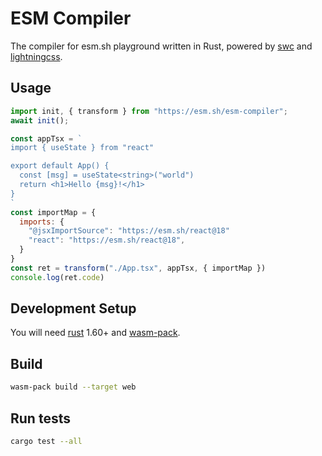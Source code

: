 # ESM Compiler

The compiler for esm.sh playground written in Rust, powered by
[swc](https://swc.rs) and [lightningcss](https://lightningcss.dev/).

## Usage

```js
import init, { transform } from "https://esm.sh/esm-compiler";
await init();

const appTsx = `
import { useState } from "react"

export default App() {
  const [msg] = useState<string>("world")
  return <h1>Hello {msg}!</h1>
}
`
const importMap = {
  imports: {
    "@jsxImportSource": "https://esm.sh/react@18"
    "react": "https://esm.sh/react@18",
  }
}
const ret = transform("./App.tsx", appTsx, { importMap })
console.log(ret.code)
```

## Development Setup

You will need [rust](https://www.rust-lang.org/tools/install) 1.60+ and
[wasm-pack](https://rustwasm.github.io/wasm-pack/installer/).

## Build

```bash
wasm-pack build --target web
```

## Run tests

```bash
cargo test --all
```
